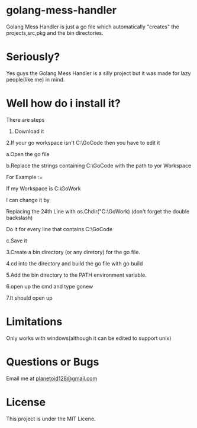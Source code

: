 # golang-mess-handler
Golang Mess Handler is just a go file which automatically "creates" the projects,src,pkg and the bin directories.

# Seriously?
Yes guys the Golang Mess Handler is a silly project but it was made for lazy people(like me) in mind.
# Well how do i install it?
There are steps 
1. Download it

2.If your go workspace isn't C:\GoCode then you have to edit it 

a.Open the go file

b.Replace the strings containing C:\GoCode with the path to yor Workspace

For Example :=

If my Workspace is C:\GoWork

I can change it by

Replacing the 24th Line with os.Chdir("C:\\GoWork)
(don't forget the double backslash)

Do it for every line that contains C:\\GoCode

c.Save it 

3.Create a bin directory (or any diretory) for the go file.

4.cd into the directory and build the go file with go build

5.Add the bin directory to the PATH environment variable.

6.open up the cmd and type gonew

7.It should open up

# Limitations
Only works with windows(although it can be edited to support unix)

# Questions or Bugs

Email me at planetoid128@gmail.com

# License
This project is under the MIT Licene.
